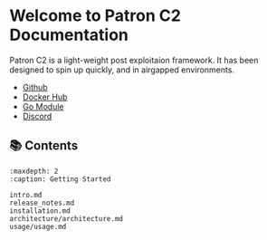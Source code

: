 # Welcome to Patron C2 Documentation

Patron C2 is a light-weight post exploitaion framework. 
It has been designed to spin up quickly, and in airgapped environments.

* [Github](https://github.com/PatronC2/Patron)
* [Docker Hub](https://hub.docker.com/u/patronc2)
* [Go Module](https://pkg.go.dev/github.com/PatronC2/Patron#section-readme)
* [Discord](https://discord.gg/MMjhcnqPkH)

## 📚 Contents

```{toctree}
:maxdepth: 2
:caption: Getting Started

intro.md
release_notes.md
installation.md
architecture/architecture.md
usage/usage.md
